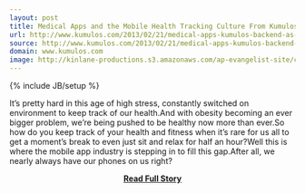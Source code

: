 ```yaml
---
layout: post
title: Medical Apps and the Mobile Health Tracking Culture From Kumulos Backend as a Service
url: http://www.kumulos.com/2013/02/21/medical-apps-kumulos-backend-as-a-service-2/
source: http://www.kumulos.com/2013/02/21/medical-apps-kumulos-backend-as-a-service-2/
domain: www.kumulos.com
image: http://kinlane-productions.s3.amazonaws.com/ap-evangelist-site/curated/screenshots/9352_api500_com.png
---
```

{% include JB/setup %}<p>It’s pretty hard in this age of high stress, constantly switched on environment to keep track of our health.And with obesity becoming an ever bigger problem, we’re being pushed to be healthy now more than ever.So how do you keep track of your health and fitness when it’s rare for us all to get a moment’s break to even just sit and relax for half an hour?Well this is where the mobile app industry is stepping in to fill this gap.After all, we nearly always have our phones on us right?</p>
<center><p><a href="http://www.kumulos.com/2013/02/21/medical-apps-kumulos-backend-as-a-service-2/" style='padding:25px; font-sze:18px; font-weight: bold;'>Read Full Story</a></p></center>
